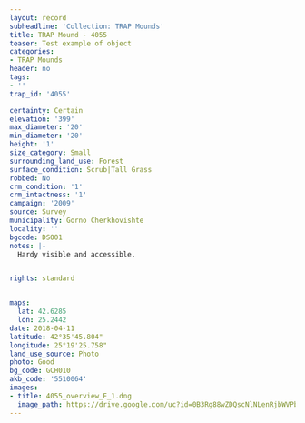 ```yaml
---
layout: record
subheadline: 'Collection: TRAP Mounds'
title: TRAP Mound - 4055
teaser: Test example of object
categories:
- TRAP Mounds
header: no
tags:
- ''
trap_id: '4055'

certainty: Certain
elevation: '399'
max_diameter: '20'
min_diameter: '20'
height: '1'
size_category: Small
surrounding_land_use: Forest
surface_condition: Scrub|Tall Grass
robbed: No
crm_condition: '1'
crm_intactness: '1'
campaign: '2009'
source: Survey
municipality: Gorno Cherkhovishte
locality: ''
bgcode: DS001
notes: |-
  Hardy visible and accessible.


rights: standard


maps:
  lat: 42.6285
  lon: 25.2442
date: 2018-04-11
latitude: 42°35'45.804"
longitude: 25°19'25.758"
land_use_source: Photo
photo: Good
bg_code: GCH010
akb_code: '5510064'
images:
- title: 4055_overview_E_1.dng
  image_path: https://drive.google.com/uc?id=0B3Rg88wZDQscNlNLenRjbWVPb00
---
```

